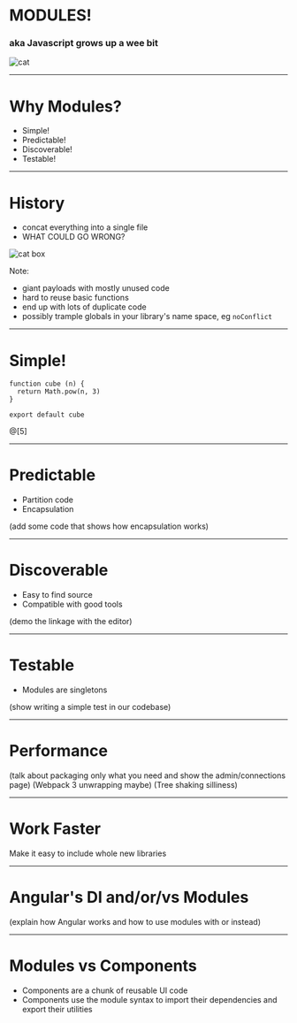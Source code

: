 # MODULES!
### aka Javascript grows up a wee bit

![cat](https://media.giphy.com/media/Sjj8NXm7E10qs/giphy.gif)

---

# Why Modules?
* Simple!
* Predictable!
* Discoverable!
* Testable!

---

# History

* concat everything into a single file
* WHAT COULD GO WRONG?

![cat box](https://media.giphy.com/media/56xijcnShy5sA/giphy.gif)

Note:
* giant payloads with mostly unused code
* hard to reuse basic functions
* end up with lots of duplicate code
* possibly trample globals in your library's name space, eg `noConflict`

---

# Simple!

```
function cube (n) { 
  return Math.pow(n, 3)
}

export default cube
```
@[5]

---

# Predictable
  * Partition code
  * Encapsulation

(add some code that shows how encapsulation works)

---

# Discoverable
 * Easy to find source
 * Compatible with good tools

(demo the linkage with the editor)

--- 

# Testable
* Modules are singletons

(show writing a simple test in our codebase)

---

# Performance

(talk about packaging only what you need and show the admin/connections page)
(Webpack 3 unwrapping maybe)
(Tree shaking silliness)

---

# Work Faster

Make it easy to include whole new libraries

---

# Angular's DI and/or/vs Modules

(explain how Angular works and how to use modules with or instead)

---

# Modules vs Components

* Components are a chunk of reusable UI code
* Components use the module syntax to import their dependencies and export their utilities

